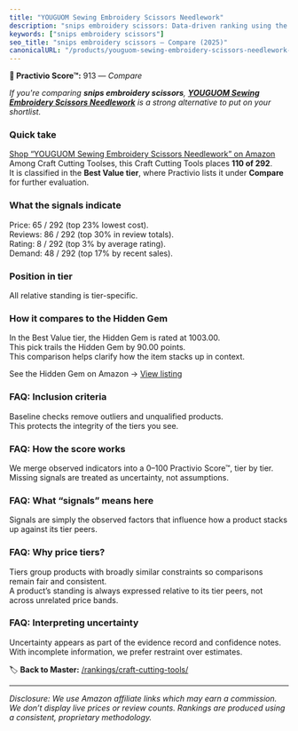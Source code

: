 ```yaml
---
title: "YOUGUOM Sewing Embroidery Scissors Needlework"
description: "snips embroidery scissors: Data-driven ranking using the Practivio Score™. Positioned by quality, value, demand, findability, momentum."
keywords: ["snips embroidery scissors"]
seo_title: "snips embroidery scissors — Compare (2025)"
canonicalURL: "/products/youguom-sewing-embroidery-scissors-needlework-B09G9G1L3B/"
---
```


**🛒 Practivio Score™:** 913 — _Compare_


*If you're comparing **snips embroidery scissors**, **[YOUGUOM Sewing Embroidery Scissors Needlework](https://www.amazon.com/dp/B09G9G1L3B?tag=practivio-20)** is a strong alternative to put on your shortlist.*
### Quick take
[Shop “YOUGUOM Sewing Embroidery Scissors Needlework” on Amazon](https://www.amazon.com/dp/B09G9G1L3B?tag=practivio-20)
Among Craft Cutting Toolses, this Craft Cutting Tools places **110 of 292**.  
It is classified in the **Best Value tier**, where Practivio lists it under **Compare** for further evaluation.

### What the signals indicate
Price: 65 / 292 (top 23% lowest cost).  
Reviews: 86 / 292 (top 30% in review totals).  
Rating: 8 / 292 (top 3% by average rating).  
Demand: 48 / 292 (top 17% by recent sales).

### Position in tier
All relative standing is tier-specific.

### How it compares to the Hidden Gem
In the Best Value tier, the Hidden Gem is rated at 1003.00.  
This pick trails the Hidden Gem by 90.00 points.  
This comparison helps clarify how the item stacks up in context.  

See the Hidden Gem on Amazon → [View listing](https://www.amazon.com/dp/B000P0LNRE?tag=practivio-20)

### FAQ: Inclusion criteria
Baseline checks remove outliers and unqualified products.  
This protects the integrity of the tiers you see.

### FAQ: How the score works
We merge observed indicators into a 0–100 Practivio Score™, tier by tier.  
Missing signals are treated as uncertainty, not assumptions.

### FAQ: What “signals” means here
Signals are simply the observed factors that influence how a product stacks up against its tier peers.

### FAQ: Why price tiers?
Tiers group products with broadly similar constraints so comparisons remain fair and consistent.  
A product’s standing is always expressed relative to its tier peers, not across unrelated price bands.

### FAQ: Interpreting uncertainty
Uncertainty appears as part of the evidence record and confidence notes.  
With incomplete information, we prefer restraint over estimates.

<!-- Missing template for Compare/CompareWithinPriceClass -->


🏷️ **Back to Master:** [/rankings/craft-cutting-tools/](/rankings/craft-cutting-tools/)

---
_Disclosure: We use Amazon affiliate links which may earn a commission. We don’t display live prices or review counts. Rankings are produced using a consistent, proprietary methodology._
